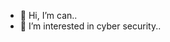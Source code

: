 - 👋 Hi, I’m can..
- 👀 I’m interested in cyber security..


<!---
canstll/canstll is a ✨ special ✨ repository because its `README.md` (this file) appears on your GitHub profile.
You can click the Preview link to take a look at your changes.
--->
